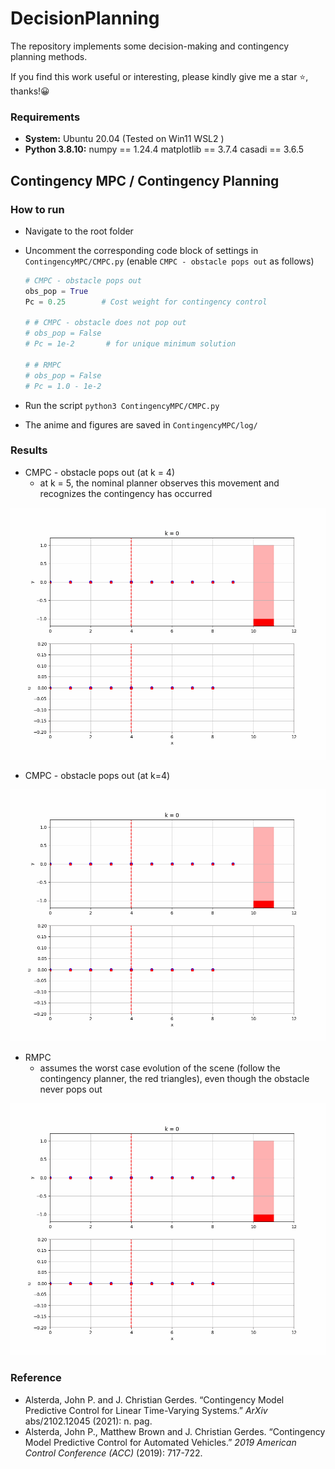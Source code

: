 # DecisionPlanning
The repository implements some decision-making and contingency planning methods.

If you find this work useful or interesting, please kindly give me a star ⭐, thanks!😀



### Requirements

- **System:** Ubuntu 20.04 (Tested on Win11 WSL2 )
- **Python 3.8.10:** numpy == 1.24.4 matplotlib == 3.7.4 casadi == 3.6.5



## Contingency MPC / Contingency Planning

### How to run

- Navigate to the root folder

- Uncomment the corresponding code block of settings in `ContingencyMPC/CMPC.py` (enable `CMPC - obstacle pops out` as follows)
  ```python
  # CMPC - obstacle pops out
  obs_pop = True
  Pc = 0.25        # Cost weight for contingency control
  
  # # CMPC - obstacle does not pop out
  # obs_pop = False
  # Pc = 1e-2       # for unique minimum solution
  
  # # RMPC
  # obs_pop = False
  # Pc = 1.0 - 1e-2   
  ```

- Run the script `python3 ContingencyMPC/CMPC.py`

- The anime and figures are saved in `ContingencyMPC/log/`

### Results

- CMPC - obstacle pops out (at k = 4)
  - at k = 5, the nominal planner observes this movement and recognizes the contingency has occurred

<img src="./README.assets/mpc_animation.gif" style="zoom: 67%;" />

- CMPC - obstacle pops out (at k=4)

<img src="./README.assets/mpc_animation-1721010789883-1.gif" style="zoom:67%;" />

- RMPC
  - assumes the worst case evolution of the scene (follow the contingency planner, the red triangles), even though the obstacle never pops out

<img src="./README.assets/mpc_animation-1721010810644-3.gif" style="zoom:67%;" />

### Reference

- Alsterda, John P. and J. Christian Gerdes. “Contingency Model Predictive Control for Linear Time-Varying Systems.” *ArXiv* abs/2102.12045 (2021): n. pag.
- Alsterda, John P., Matthew Brown and J. Christian Gerdes. “Contingency Model Predictive Control for Automated Vehicles.” *2019 American Control Conference (ACC)* (2019): 717-722.
